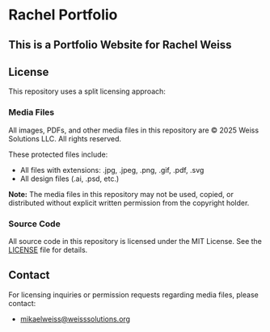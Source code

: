 # Rachel Portfolio

## This is a Portfolio Website for Rachel Weiss

## License

This repository uses a split licensing approach:

### Media Files
All images, PDFs, and other media files in this repository are © 2025 Weiss Solutions LLC. All rights reserved.

These protected files include:
- All files with extensions: .jpg, .jpeg, .png, .gif, .pdf, .svg
- All design files (.ai, .psd, etc.)

**Note:** The media files in this repository may not be used, copied, or distributed without explicit written permission from the copyright holder.

### Source Code
All source code in this repository is licensed under the MIT License. See the [LICENSE](LICENSE) file for details.

## Contact

For licensing inquiries or permission requests regarding media files, please contact:
- mikaelweiss@weisssolutions.org

